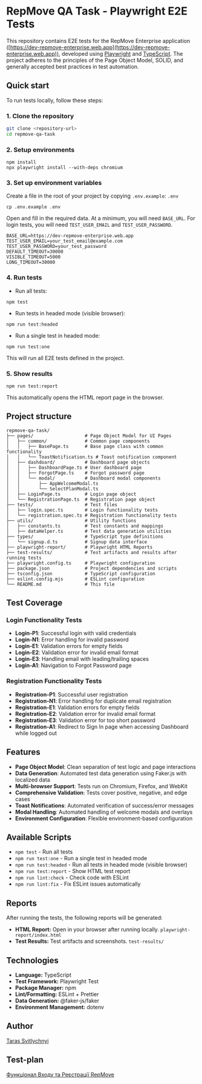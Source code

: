# RepMove QA Task - Playwright E2E Tests

This repository contains E2E tests for the RepMove Enterprise application ([https://dev-repmove-enterprise.web.app](https://dev-repmove-enterprise.web.app)), developed using <ins>Playwright</ins> and <ins>TypeScript</ins>. The project adheres to the principles of the Page Object Model, SOLID, and generally accepted best practices in test automation.

## Quick start

To run tests locally, follow these steps:

### 1. Clone the repository

```bash
git clone <repository-url>
cd repmove-qa-task
```

### 2. Setup environments

```shell 
npm install
npx playwright install --with-deps chromium
```

### 3. Set up environment variables
Create a file in the root of your project by copying `.env.example`: `.env`

```shell
cp .env.example .env
```

Open and fill in the required data. At a minimum, you will need `BASE_URL`. For login tests, you will need `TEST_USER_EMAIL` and `TEST_USER_PASSWORD`.

```dotenv
BASE_URL=https://dev-repmove-enterprise.web.app
TEST_USER_EMAIL=your_test_email@example.com
TEST_USER_PASSWORD=your_test_password
DEFAULT_TIMEOUT=30000
VISIBLE_TIMEOUT=5000
LONG_TIMEOUT=30000
```

### 4. Run tests

* Run all tests:
```shell
npm test
```

* Run tests in headed mode (visible browser):
```shell
npm run test:headed
```

* Run a single test in headed mode:
```shell
npm run test:one
```

This will run all E2E tests defined in the project.

### 5. Show results

```shell
npm run test:report
```

This automatically opens the HTML report page in the browser.

## Project structure

```
repmove-qa-task/
├── pages/                   # Page Object Model for UI Pages
│   ├── common/              # Common page components
│   │   ├── BasePage.ts      # Base page class with common functionality
│   │   └── ToastNotification.ts # Toast notification component
│   ├── dashdoard/           # Dashboard page objects
│   │   ├── DashboardPage.ts # User dashboard page
│   │   ├── ForgotPage.ts    # Forgot password page
│   │   └── modal/           # Dashboard modal components
│   │       ├── AppWelcomeModal.ts
│   │       └── SelectPlanModal.ts
│   ├── LoginPage.ts         # Login page object
│   └── RegistrationPage.ts  # Registration page object
├── tests/                   # Test files
│   ├── login.spec.ts        # Login functionality tests
│   └── registration.spec.ts # Registration functionality tests
├── utils/                   # Utility functions
│   ├── constants.ts         # Test constants and mappings
│   ├── dataHelper.ts        # Test data generation utilities
├── types/                   # TypeScript type definitions
│   └── signup.d.ts          # Signup data interface
├── playwright-report/       # Playwright HTML Reports
├── test-results/            # Test artifacts and results after running tests
├── playwright.config.ts     # Playwright configuration
├── package.json             # Project dependencies and scripts
├── tsconfig.json            # TypeScript configuration
├── eslint.config.mjs        # ESLint configuration
└── README.md                # This file
```

## Test Coverage

### Login Functionality Tests
- **Login-P1**: Successful login with valid credentials
- **Login-N1**: Error handling for invalid password
- **Login-E1**: Validation errors for empty fields
- **Login-E2**: Validation error for invalid email format
- **Login-E3**: Handling email with leading/trailing spaces
- **Login-A1**: Navigation to Forgot Password page

### Registration Functionality Tests
- **Registration-P1**: Successful user registration
- **Registration-N1**: Error handling for duplicate email registration
- **Registration-E1**: Validation errors for empty fields
- **Registration-E2**: Validation error for invalid email format
- **Registration-E3**: Validation error for too short password
- **Registration-A1**: Redirect to Sign In page when accessing Dashboard while logged out

## Features

- **Page Object Model**: Clean separation of test logic and page interactions
- **Data Generation**: Automated test data generation using Faker.js with localized data
- **Multi-browser Support**: Tests run on Chromium, Firefox, and WebKit
- **Comprehensive Validation**: Tests cover positive, negative, and edge cases
- **Toast Notifications**: Automated verification of success/error messages
- **Modal Handling**: Automated handling of welcome modals and overlays
- **Environment Configuration**: Flexible environment-based configuration

## Available Scripts

- `npm test` - Run all tests
- `npm run test:one` - Run a single test in headed mode
- `npm run test:headed` - Run all tests in headed mode (visible browser)
- `npm run test:report` - Show HTML test report
- `npm run lint:check` - Check code with ESLint
- `npm run lint:fix` - Fix ESLint issues automatically

## Reports
After running the tests, the following reports will be generated:
- **HTML Report:** Open in your browser after running locally. `playwright-report/index.html`
- **Test Results:** Test artifacts and screenshots. `test-results/`

## Technologies
- **Language:** TypeScript
- **Test Framework:** Playwright Test
- **Package Manager:** npm
- **Lint/Formatting:** ESLint + Prettier
- **Data Generation:** @faker-js/faker
- **Environment Management:** dotenv

## Author
[Taras Svitlychnyi](https://github.com/svtlichnijj)

## Test-plan
[Функціонал Входу та Реєстрації RepMove](https://docs.google.com/document/d/1PqZUzOhcmHHsl82pkkO9sdTWM2HpSnXYi4GvF-2ja-U/edit?usp=sharing)

